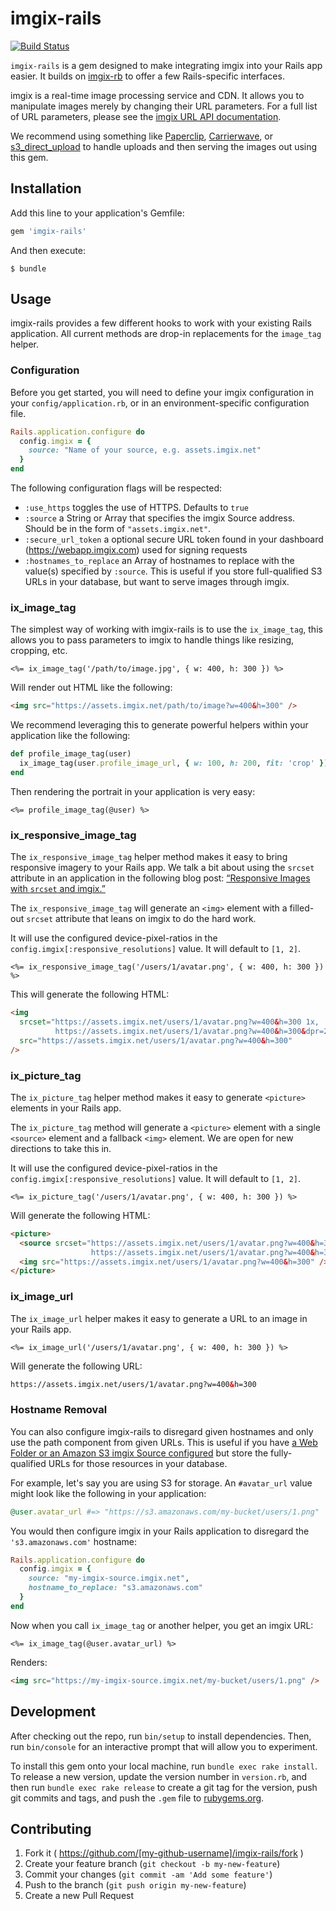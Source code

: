 # imgix-rails

[![Build Status](https://travis-ci.org/imgix/imgix-rails.png?branch=master)](https://travis-ci.org/imgix/imgix-rails)

`imgix-rails` is a gem designed to make integrating imgix into your Rails app easier. It builds on [imgix-rb](https://github.com/imgix/imgix-rb) to offer a few Rails-specific interfaces.

imgix is a real-time image processing service and CDN. It allows you to manipulate images merely by changing their URL parameters. For a full list of URL parameters, please see the [imgix URL API documentation](https://www.imgix.com/docs/reference).

We recommend using something like [Paperclip](https://github.com/thoughtbot/paperclip), [Carrierwave](https://github.com/carrierwaveuploader/carrierwave), or [s3_direct_upload](https://github.com/waynehoover/s3_direct_upload) to handle uploads and then serving the images out using this gem.

## Installation

Add this line to your application's Gemfile:

```ruby
gem 'imgix-rails'
```

And then execute:

    $ bundle

## Usage

imgix-rails provides a few different hooks to work with your existing Rails application. All current methods are drop-in replacements for the `image_tag` helper.

### Configuration

Before you get started, you will need to define your imgix configuration in your `config/application.rb`, or in an environment-specific configuration file.

```ruby
Rails.application.configure do
  config.imgix = {
    source: "Name of your source, e.g. assets.imgix.net"
  }
end
```

The following configuration flags will be respected:

- `:use_https` toggles the use of HTTPS. Defaults to `true`
- `:source` a String or Array that specifies the imgix Source address. Should be in the form of `"assets.imgix.net"`.
- `:secure_url_token` a optional secure URL token found in your dashboard (https://webapp.imgix.com) used for signing requests
- `:hostnames_to_replace` an Array of hostnames to replace with the value(s) specified by `:source`. This is useful if you store full-qualified S3 URLs in your database, but want to serve images through imgix.

### ix_image_tag

The simplest way of working with imgix-rails is to use the `ix_image_tag`, this allows you to pass parameters to imgix to handle things like resizing, cropping, etc.

```erb
<%= ix_image_tag('/path/to/image.jpg', { w: 400, h: 300 }) %>
```

Will render out HTML like the following:

```html
<img src="https://assets.imgix.net/path/to/image?w=400&h=300" />
```

We recommend leveraging this to generate powerful helpers within your application like the following:

```ruby
def profile_image_tag(user)
  ix_image_tag(user.profile_image_url, { w: 100, h: 200, fit: 'crop' })
end
```

Then rendering the portrait in your application is very easy:

```erb
<%= profile_image_tag(@user) %>
```

### ix_responsive_image_tag

The `ix_responsive_image_tag` helper method makes it easy to bring responsive imagery to your Rails app. We talk a bit about using the `srcset` attribute in an application in the following blog post: [“Responsive Images with `srcset` and imgix.”](http://blog.imgix.com/post/127012184664/responsive-images-with-srcset-imgix)

The `ix_responsive_image_tag` will generate an `<img>` element with a filled-out `srcset` attribute that leans on imgix to do the hard work.

It will use the configured device-pixel-ratios in the `config.imgix[:responsive_resolutions]` value. It will default to `[1, 2]`.

```erb
<%= ix_responsive_image_tag('/users/1/avatar.png', { w: 400, h: 300 }) %>
```

This will generate the following HTML:

```html
<img
  srcset="https://assets.imgix.net/users/1/avatar.png?w=400&h=300 1x,
          https://assets.imgix.net/users/1/avatar.png?w=400&h=300&dpr=2 2x"
  src="https://assets.imgix.net/users/1/avatar.png?w=400&h=300"
/>
```

### ix_picture_tag

The `ix_picture_tag` helper method makes it easy to generate `<picture>` elements in your Rails app.

The `ix_picture_tag` method will generate a `<picture>` element with a single `<source>` element and a fallback `<img>` element. We are open for new directions to take this in.

It will use the configured device-pixel-ratios in the `config.imgix[:responsive_resolutions]` value. It will default to `[1, 2]`.

```erb
<%= ix_picture_tag('/users/1/avatar.png', { w: 400, h: 300 }) %>
```

Will generate the following HTML:

```html
<picture>
  <source srcset="https://assets.imgix.net/users/1/avatar.png?w=400&h=300 1x,
                  https://assets.imgix.net/users/1/avatar.png?w=400&h=300&dpr=2 2x" />
  <img src="https://assets.imgix.net/users/1/avatar.png?w=400&h=300" />
</picture>
```

### ix_image_url

The `ix_image_url` helper makes it easy to generate a URL to an image in your Rails app.

```erb
<%= ix_image_url('/users/1/avatar.png', { w: 400, h: 300 }) %>
```

Will generate the following URL:

```html
https://assets.imgix.net/users/1/avatar.png?w=400&h=300
```

### Hostname Removal

You can also configure imgix-rails to disregard given hostnames and only use the path component from given URLs. This is useful if you have [a Web Folder or an Amazon S3 imgix Source configured](https://www.imgix.com/docs/tutorials/creating-sources) but store the fully-qualified URLs for those resources in your database.

For example, let's say you are using S3 for storage. An `#avatar_url` value might look like the following in your application:

```ruby
@user.avatar_url #=> "https://s3.amazonaws.com/my-bucket/users/1.png"
```

You would then configure imgix in your Rails application to disregard the `'s3.amazonaws.com'` hostname:

```ruby
Rails.application.configure do
  config.imgix = {
    source: "my-imgix-source.imgix.net",
    hostname_to_replace: "s3.amazonaws.com"
  }
end
```

Now when you call `ix_image_tag` or another helper, you get an imgix URL:

```erb
<%= ix_image_tag(@user.avatar_url) %>
```

Renders:

```html
<img src="https://my-imgix-source.imgix.net/my-bucket/users/1.png" />
```

## Development

After checking out the repo, run `bin/setup` to install dependencies. Then, run `bin/console` for an interactive prompt that will allow you to experiment.

To install this gem onto your local machine, run `bundle exec rake install`. To release a new version, update the version number in `version.rb`, and then run `bundle exec rake release` to create a git tag for the version, push git commits and tags, and push the `.gem` file to [rubygems.org](https://rubygems.org).

## Contributing

1. Fork it ( https://github.com/[my-github-username]/imgix-rails/fork )
2. Create your feature branch (`git checkout -b my-new-feature`)
3. Commit your changes (`git commit -am 'Add some feature'`)
4. Push to the branch (`git push origin my-new-feature`)
5. Create a new Pull Request
